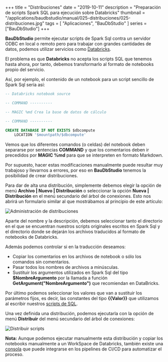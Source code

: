 +++
title = "Distribuciones"
date = "2019-10-11"
description = "Preparación de scripts Spark SQL para ejecución sobre Databricks"
thumbnail = "/applications/baudbstudio/manual/025-distribuciones/025-distribuciones.jpg"
tags = [ "Aplicaciones", "BauDbStudio" ]
series = ["BauDbStudio"]
+++

**BauDbStudio** permite ejecutar scripts de Spark Sql contra un servidor ODBC en local o remoto pero
para trabajar con grandes cantidades de datos, podemos utilizar servicios como [Databricks](https://databricks.com/).
	
El problema es que **Databricks** no acepta los scripts SQL que tenemos hasta ahora, por tanto, debemos
transformarlo al formato de notebooks propio del servicio.
	
Así, por ejemplo, el contenido de un notebook para un script sencillo de Spark Sql sería así:

```SQL
-- Databricks notebook source

-- COMMAND ----------

-- MAGIC %md Crea la base de datos de cálculo

-- COMMAND ----------

CREATE DATABASE IF NOT EXISTS $dbcompute
	LOCATION '$mountpath/$dbcompute'
```

Vemos que los diferentes comandos (o celdas) del notebook deben separarse por sentencias **COMMAND** y que los comentarios
deben ir precedidos por **MAGIC \%md** para que se interpreten en formato Markdown.
	
Por supuesto, hacer estas modificaciones manualmente puede resultar muy trabajoso y llevarnos a errores, por eso en **BauDbStudio**
tenemos la posibilidad de crear distribuciones.
	
Para dar de alta una distribución, simplemente debemos elegir la opción de menú **Archivo | Nuevo | Distribución** o seleccionar
la opción **Nueva | Distribución** en el menú secundario del árbol de conexiones. Esto nos abrirá un formulario 
similar al que mostrábamos al principio de este artículo:

![Administración de distribuciones](/blog/applications/baudbstudio/manual/025-distribuciones/025-distribuciones.jpg "Formulario de administración de distribuciones")
		   
Aparte del nombre y la descripción, debemos seleccionar tanto el directorio en el que se encuentran nuestros scripts originales
escritos en Spark Sql y el directorio donde se dejarán los archivos traducidos al formato de notebooks de Databricks.
	
Además podemos controlar si en la traducción deseamos:

* Copiar los comentarios en los archivos de notebook o sólo los comandos sin comentarios.
* Pasar todos los nombres de archivos a minúsculas.
* Sustituir los argumentos utilizados en Spark Sql del tipo **$NombreArgumento** por la llamada a función **GetArgument("NombreArgumento")** que recomiendan en DataBricks.
		
Por último podemos seleccionar los valores que van a sustituir los parámetros fijos, es decir,
las constantes del tipo **{{Valor}}** que utilizamos al escribir nuestros [scripts de SQL](/blog/applications/baudbstudio/manual/040-scripts-sql/040-scripts-sql).

Una vez definida una distribución, podemos ejecutarla con la opción de menú **Distribuir** del menú secundario del árbol de conexiones:

![Distribuir scripts](/blog/applications/baudbstudio/manual/025-distribuciones/distribuir.jpg "Distribuir scripts")
		   
**Nota:** Aunque podemos ejecutar manualmente esta distribución y copiar los notebooks manualmente a un WorkSpace de Databricks, 
también existe una [consola](/blog/applications/baudbstudio/manual/130-consola-conversion-databricks/130-consola-conversion-databricks)
que puede integrarse en los pipelines de CI/CD para automatizar el proceso.